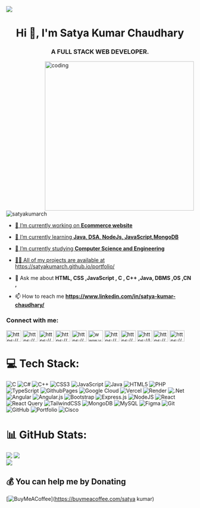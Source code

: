 <img src=![image](https://github.com/satyakumarch/satyakumarch/assets/118563873/bc098802-421d-4367-af09-ad86e1360a15)>

<h1 align="center">Hi 👋, I'm Satya Kumar Chaudhary</h1>
<h3 align="center">A FULL STACK WEB DEVELOPER.</h3>

<img align="right" alt="coding" width="400" src=https://i.pinimg.com/originals/59/87/1c/59871c7fb4ca4d906e9ef1f4566cd378.gif>

<p align="left"> <img src="https://komarev.com/ghpvc/?username=satyakumarch&label=Profile%20views&color=0e75b6&style=flat" alt="satyakumarch" /> </p>
<a href="https://visitcount.itsvg.in">
 


- 🔭 I’m currently working on **Ecommerce website**

- 🌱 I’m currently learning **Java, DSA, NodeJs, JavaScript,MongoDB**

- 🤝 I’m currently studying **Computer Science and Engineering**

- 👨‍💻 All of my projects are available at https://satyakumarch.github.io/portfolio/

- 💬 Ask me about **HTML, CSS ,JavaScript , C , C++ ,Java, DBMS ,OS ,CN ,**

- 📫 How to reach me **https://www.linkedin.com/in/satya-kumar-chaudhary/**



<h3 align="left">Connect with me:</h3>
<p align="left">
<a href="https://twitter.com/https://x.com/chaudharyk27157" target="blank"><img align="center" src="https://raw.githubusercontent.com/rahuldkjain/github-profile-readme-generator/master/src/images/icons/Social/twitter.svg" alt="https://x.com/chaudharyk27157" height="30" width="40" /></a>
<a href="https://linkedin.com/in/https://www.linkedin.com/in/satya-kumar-chaudhary/" target="blank"><img align="center" src="https://raw.githubusercontent.com/rahuldkjain/github-profile-readme-generator/master/src/images/icons/Social/linked-in-alt.svg" alt="https://www.linkedin.com/in/satya-kumar-chaudhary/" height="30" width="40" /></a>
<a href="https://stackoverflow.com/users/https://stackoverflow.com/users/20613205/satyakumar-chaudhary" target="blank"><img align="center" src="https://raw.githubusercontent.com/rahuldkjain/github-profile-readme-generator/master/src/images/icons/Social/stack-overflow.svg" alt="https://stackoverflow.com/users/20613205/satyakumar-chaudhary" height="30" width="40" /></a>
<a href="https://fb.com/https://www.facebook.com/satyakumar.chaudhary.18" target="blank"><img align="center" src="https://raw.githubusercontent.com/rahuldkjain/github-profile-readme-generator/master/src/images/icons/Social/facebook.svg" alt="https://www.facebook.com/satyakumar.chaudhary.18" height="30" width="40" /></a>
<a href="https://instagram.com/https://www.instagram.com/satyakumar7193/" target="blank"><img align="center" src="https://raw.githubusercontent.com/rahuldkjain/github-profile-readme-generator/master/src/images/icons/Social/instagram.svg" alt="https://www.instagram.com/satyakumar7193/" height="30" width="40" /></a>
<a href="https://www.youtube.com/c/www.youtube.com/@satyakumar8444" target="blank"><img align="center" src="https://raw.githubusercontent.com/rahuldkjain/github-profile-readme-generator/master/src/images/icons/Social/youtube.svg" alt="www.youtube.com/@satyakumar8444" height="30" width="40" /></a>
<a href="https://www.codechef.com/users/https://www.codechef.com/users/satyakumarchau" target="blank"><img align="center" src="https://cdn.jsdelivr.net/npm/simple-icons@3.1.0/icons/codechef.svg" alt="https://www.codechef.com/users/satyakumarchau" height="30" width="40" /></a>
<a href="https://www.hackerrank.com/https://www.hackerrank.com/profile/satyakumarchaud1" target="blank"><img align="center" src="https://raw.githubusercontent.com/rahuldkjain/github-profile-readme-generator/master/src/images/icons/Social/hackerrank.svg" alt="https://www.hackerrank.com/profile/satyakumarchaud1" height="30" width="40" /></a>
<a href="https://www.leetcode.com/https://leetcode.com/u/satyakumarchaudhary603/" target="blank"><img align="center" src="https://raw.githubusercontent.com/rahuldkjain/github-profile-readme-generator/master/src/images/icons/Social/leet-code.svg" alt="https://leetcode.com/u/satyakumarchaudhary603/" height="30" width="40" /></a>
<a href="https://www.hackerearth.com/https://www.hackerearth.com/@satyakumarchaudhary603" target="blank"><img align="center" src="https://raw.githubusercontent.com/rahuldkjain/github-profile-readme-generator/master/src/images/icons/Social/hackerearth.svg" alt="https://www.hackerearth.com/@satyakumarchaudhary603" height="30" width="40" /></a>
<a href="https://auth.geeksforgeeks.org/user/https://www.geeksforgeeks.org/user/satyakumarchwamx/" target="blank"><img align="center" src="https://raw.githubusercontent.com/rahuldkjain/github-profile-readme-generator/master/src/images/icons/Social/geeks-for-geeks.svg" alt="https://www.geeksforgeeks.org/user/satyakumarchwamx/" height="30" width="40" /></a>
</p>
 

# 💻 Tech Stack:
![C](https://img.shields.io/badge/c-%2300599C.svg?style=for-the-badge&logo=c&logoColor=white) ![C#](https://img.shields.io/badge/c%23-%23239120.svg?style=for-the-badge&logo=csharp&logoColor=white) ![C++](https://img.shields.io/badge/c++-%2300599C.svg?style=for-the-badge&logo=c%2B%2B&logoColor=white) ![CSS3](https://img.shields.io/badge/css3-%231572B6.svg?style=for-the-badge&logo=css3&logoColor=white) ![JavaScript](https://img.shields.io/badge/javascript-%23323330.svg?style=for-the-badge&logo=javascript&logoColor=%23F7DF1E) ![Java](https://img.shields.io/badge/java-%23ED8B00.svg?style=for-the-badge&logo=openjdk&logoColor=white) ![HTML5](https://img.shields.io/badge/html5-%23E34F26.svg?style=for-the-badge&logo=html5&logoColor=white) ![PHP](https://img.shields.io/badge/php-%23777BB4.svg?style=for-the-badge&logo=php&logoColor=white) ![TypeScript](https://img.shields.io/badge/typescript-%23007ACC.svg?style=for-the-badge&logo=typescript&logoColor=white) ![GithubPages](https://img.shields.io/badge/github%20pages-121013?style=for-the-badge&logo=github&logoColor=white) ![Google Cloud](https://img.shields.io/badge/GoogleCloud-%234285F4.svg?style=for-the-badge&logo=google-cloud&logoColor=white) ![Vercel](https://img.shields.io/badge/vercel-%23000000.svg?style=for-the-badge&logo=vercel&logoColor=white) ![Render](https://img.shields.io/badge/Render-%46E3B7.svg?style=for-the-badge&logo=render&logoColor=white) ![.Net](https://img.shields.io/badge/.NET-5C2D91?style=for-the-badge&logo=.net&logoColor=white) ![Angular](https://img.shields.io/badge/angular-%23DD0031.svg?style=for-the-badge&logo=angular&logoColor=white) ![Angular.js](https://img.shields.io/badge/angular.js-%23E23237.svg?style=for-the-badge&logo=angularjs&logoColor=white) ![Bootstrap](https://img.shields.io/badge/bootstrap-%238511FA.svg?style=for-the-badge&logo=bootstrap&logoColor=white) ![Express.js](https://img.shields.io/badge/express.js-%23404d59.svg?style=for-the-badge&logo=express&logoColor=%2361DAFB) ![NodeJS](https://img.shields.io/badge/node.js-6DA55F?style=for-the-badge&logo=node.js&logoColor=white) ![React](https://img.shields.io/badge/react-%2320232a.svg?style=for-the-badge&logo=react&logoColor=%2361DAFB) ![React Query](https://img.shields.io/badge/-React%20Query-FF4154?style=for-the-badge&logo=react%20query&logoColor=white) ![TailwindCSS](https://img.shields.io/badge/tailwindcss-%2338B2AC.svg?style=for-the-badge&logo=tailwind-css&logoColor=white) ![MongoDB](https://img.shields.io/badge/MongoDB-%234ea94b.svg?style=for-the-badge&logo=mongodb&logoColor=white) ![MySQL](https://img.shields.io/badge/mysql-4479A1.svg?style=for-the-badge&logo=mysql&logoColor=white) ![Figma](https://img.shields.io/badge/figma-%23F24E1E.svg?style=for-the-badge&logo=figma&logoColor=white) ![Git](https://img.shields.io/badge/git-%23F05033.svg?style=for-the-badge&logo=git&logoColor=white) ![GitHub](https://img.shields.io/badge/github-%23121011.svg?style=for-the-badge&logo=github&logoColor=white) ![Portfolio](https://img.shields.io/badge/Portfolio-%23000000.svg?style=for-the-badge&logo=firefox&logoColor=#FF7139) ![Cisco](https://img.shields.io/badge/cisco-%23049fd9.svg?style=for-the-badge&logo=cisco&logoColor=black)
# 📊 GitHub Stats:
![](https://github-readme-stats.vercel.app/api?username=satyakumarch&theme=dark&hide_border=false&include_all_commits=false&count_private=false)
![](https://github-readme-streak-stats.herokuapp.com/?user=satyakumarch&theme=dark&hide_border=false)<br/>
![](https://github-readme-stats.vercel.app/api/top-langs/?username=satyakumarch&theme=dark&hide_border=false&include_all_commits=false&count_private=false&layout=compact)



  ## 💰 You can help me by Donating
  [![BuyMeACoffee](https://img.shields.io/badge/Buy%20Me%20a%20Coffee-ffdd00?style=for-the-badge&logo=buy-me-a-coffee&logoColor=black)](https://buymeacoffee.com/satya kumar) 

  
<!-- Proudly created with GPRM ( https://gprm.itsvg.in ) -->
